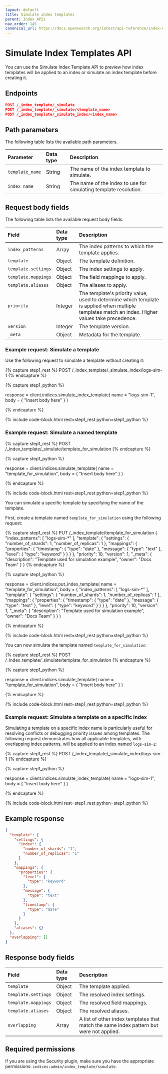 ```yaml
---
layout: default
title: Simulate index templates
parent: Index APIs
nav_order: 145
canonical_url: https://docs.opensearch.org/latest/api-reference/index-apis/simulate-index-template/
---
```


# Simulate Index Templates API

You can use the Simulate Index Template API to preview how index templates will be applied to an index or simulate an index template before creating it.

## Endpoints

```json
POST /_index_template/_simulate
POST /_index_template/_simulate/<template_name>
POST /_index_template/_simulate_index/<index_name>
```

## Path parameters

The following table lists the available path parameters.

| Parameter | Data type | Description |
| :--- | :--- | :--- |
| `template_name` | String | The name of the index template to simulate. |
| `index_name` | String | The name of the index to use for simulating template resolution. |

## Request body fields

The following table lists the available request body fields.

| Field | Data type | Description |
| :--- | :--- | :--- |
| `index_patterns` | Array | The index patterns to which the template applies. |
| `template` | Object | The template definition. |
| `template.settings` | Object | The index settings to apply. |
| `template.mappings` | Object | The field mappings to apply. |
| `template.aliases` | Object | The aliases to apply. |
| `priority` | Integer | The template's priority value, used to determine which template is applied when multiple templates match an index. Higher values take precedence. |
| `version` | Integer | The template version. |
| `_meta` | Object | Metadata for the template. |

### Example request: Simulate a template

Use the following request to simulate a template without creating it:

<!-- spec_insert_start
component: example_code
rest: POST /_index_template/_simulate_index/logs-sim-1
-->
{% capture step1_rest %}
POST /_index_template/_simulate_index/logs-sim-1
{% endcapture %}

{% capture step1_python %}


response = client.indices.simulate_index_template(
  name = "logs-sim-1",
  body = { "Insert body here" }
)

{% endcapture %}

{% include code-block.html
    rest=step1_rest
    python=step1_python %}
<!-- spec_insert_end -->

### Example request: Simulate a named template
<!-- spec_insert_start
component: example_code
rest: POST /_index_template/_simulate/template_for_simulation
-->
{% capture step1_rest %}
POST /_index_template/_simulate/template_for_simulation
{% endcapture %}

{% capture step1_python %}


response = client.indices.simulate_template(
  name = "template_for_simulation",
  body = { "Insert body here" }
)

{% endcapture %}

{% include code-block.html
    rest=step1_rest
    python=step1_python %}
<!-- spec_insert_end -->
You can simulate a specific template by specifying the name of the template.

First, create a template named `template_for_simulation` using the following request:

<!-- spec_insert_start
component: example_code
rest: PUT /_index_template/template_for_simulation
body: |
{
  "index_patterns": ["logs-sim-*"],
  "template": {
    "settings": {
      "number_of_shards": 1,
      "number_of_replicas": 1
    },
    "mappings": {
      "properties": {
        "timestamp": {
          "type": "date"
        },
        "message": {
          "type": "text"
        },
        "level": {
          "type": "keyword"
        }
      }
    }
  },
  "priority": 10,
  "version": 1,
  "_meta": {
    "description": "Template used for simulation example",
    "owner": "Docs Team"
  }
}
-->
{% capture step1_rest %}
PUT /_index_template/template_for_simulation
{
  "index_patterns": [
    "logs-sim-*"
  ],
  "template": {
    "settings": {
      "number_of_shards": 1,
      "number_of_replicas": 1
    },
    "mappings": {
      "properties": {
        "timestamp": {
          "type": "date"
        },
        "message": {
          "type": "text"
        },
        "level": {
          "type": "keyword"
        }
      }
    }
  },
  "priority": 10,
  "version": 1,
  "_meta": {
    "description": "Template used for simulation example",
    "owner": "Docs Team"
  }
}
{% endcapture %}

{% capture step1_python %}


response = client.indices.put_index_template(
  name = "template_for_simulation",
  body =   {
    "index_patterns": [
      "logs-sim-*"
    ],
    "template": {
      "settings": {
        "number_of_shards": 1,
        "number_of_replicas": 1
      },
      "mappings": {
        "properties": {
          "timestamp": {
            "type": "date"
          },
          "message": {
            "type": "text"
          },
          "level": {
            "type": "keyword"
          }
        }
      }
    },
    "priority": 10,
    "version": 1,
    "_meta": {
      "description": "Template used for simulation example",
      "owner": "Docs Team"
    }
  }
)

{% endcapture %}

{% include code-block.html
    rest=step1_rest
    python=step1_python %}
<!-- spec_insert_end -->

You can now simulate the template named `template_for_simulation`:

<!-- spec_insert_start
component: example_code
rest: POST /_index_template/_simulate/template_for_simulation
-->
{% capture step1_rest %}
POST /_index_template/_simulate/template_for_simulation
{% endcapture %}

{% capture step1_python %}


response = client.indices.simulate_template(
  name = "template_for_simulation",
  body = { "Insert body here" }
)

{% endcapture %}

{% include code-block.html
    rest=step1_rest
    python=step1_python %}
<!-- spec_insert_end -->

### Example request: Simulate a template on a specific index

Simulating a template on a specific index name is particularly useful for resolving conflicts or debugging priority issues among templates.
The following request demonstrates how all applicable templates, with overlapping index patterns, will be applied to an index named `logs-sim-1`:

<!-- spec_insert_start
component: example_code
rest: POST /_index_template/_simulate_index/logs-sim-1
-->
{% capture step1_rest %}
POST /_index_template/_simulate_index/logs-sim-1
{% endcapture %}

{% capture step1_python %}


response = client.indices.simulate_index_template(
  name = "logs-sim-1",
  body = { "Insert body here" }
)

{% endcapture %}

{% include code-block.html
    rest=step1_rest
    python=step1_python %}
<!-- spec_insert_end -->

## Example response

```json
{
  "template": {
    "settings": {
      "index": {
        "number_of_shards": "1",
        "number_of_replicas": "1"
      }
    },
    "mappings": {
      "properties": {
        "level": {
          "type": "keyword"
        },
        "message": {
          "type": "text"
        },
        "timestamp": {
          "type": "date"
        }
      }
    },
    "aliases": {}
  },
  "overlapping": []
}
```

## Response body fields

| Field | Data type | Description |
| :--- | :--- | :--- |
| `template` | Object | The template applied. |
| `template.settings` | Object | The resolved index settings. |
| `template.mappings` | Object | The resolved field mappings. |
| `template.aliases` | Object | The resolved aliases. |
| `overlapping` | Array | A list of other index templates that match the same index pattern but were not applied. |

## Required permissions

If you are using the Security plugin, make sure you have the appropriate permissions: `indices:admin/index_template/simulate`.
